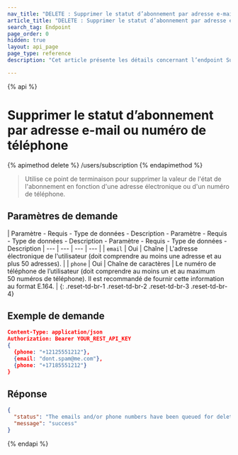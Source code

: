 ```yaml
---
nav_title: "DELETE : Supprimer le statut d’abonnement par adresse e-mail ou numéro de téléphone"
article_title: "DELETE : Supprimer le statut d’abonnement par adresse e-mail ou numéro de téléphone"
search_tag: Endpoint
page_order: 0
hidden: true
layout: api_page
page_type: reference
description: "Cet article présente les détails concernant l’endpoint Supprimer le statut d’abonnement par adresse e-mail ou numéro de téléphone de Braze."

---
```


{% api %}
# Supprimer le statut d’abonnement par adresse e-mail ou numéro de téléphone
{% apimethod delete %}
/users/subscription
{% endapimethod %}

> Utilise ce point de terminaison pour supprimer la valeur de l'état de l'abonnement en fonction d'une adresse électronique ou d'un numéro de téléphone.

## Paramètres de demande

| Paramètre - Requis - Type de données - Description - Paramètre - Requis - Type de données - Description - Paramètre - Requis - Type de données - Description
| --- | --- | --- | --- |
| `email` | Oui | Chaîne | L'adresse électronique de l'utilisateur (doit comprendre au moins une adresse et au plus 50 adresses). |
| `phone` | Oui | Chaîne de caractères | Le numéro de téléphone de l’utilisateur (doit comprendre au moins un et au maximum 50 numéros de téléphone). Il est recommandé de fournir cette information au format E.164\. |
{: .reset-td-br-1 .reset-td-br-2 .reset-td-br-3  .reset-td-br-4}

## Exemple de demande

```json
Content-Type: application/json
Authorization: Bearer YOUR_REST_API_KEY
{
  {phone: "+12125551212"},
  {email: "dont.spam@me.com"},
  {phone: "+17185551212"}
}
```

## Réponse

```json
{
  "status": "The emails and/or phone numbers have been queued for deletion",
  "message": "success"
}
```

{% endapi %}